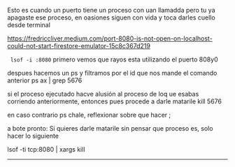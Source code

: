 Esto es cuando un puerto tiene un proceso con uan llamadda pero tu ya apagaste ese proceso, en oasiones siguen con vida y toca darles cuello desde terminal


https://fredriccliver.medium.com/port-8080-is-not-open-on-localhost-could-not-start-firestore-emulator-15c8c367d219


` lsof -i :8080`
primero vemos que rayos esta utilizando el puerto 808y0


despues hacemos un ps y filtramos por el id que nos mande el comando anterior
 ps ax | grep 5676


si el proceso ejecutado hacve alusión al proceso de loq ue esabas corriendo anteriormente, entonces pues procede a darle matarile
kill 5676

en caso contrario ps chale,  reflexionar sobre que hacer
;



a bote pronto:
Si quieres darle matarile sin pensar que proceso es, solo hacer lo siguiente

lsof -ti tcp:8080 | xargs kill






---------------------------------------------------------------




